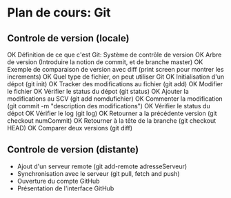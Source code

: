 # Plan de cours: Git

## Controle de version (locale)

OK Définition de ce que c'est Git: Système de contrôle de version
OK Arbre de version (Introduire la notion de commit, et de branche master)
OK Exemple de comparaison de version avec diff (print screen pour montrer les increments)
OK Quel type de fichier, on peut utiliser Git
OK Initialisation d'un dépot (git init)
OK Tracker des modifications au fichier (git add)
OK Modifier le fichier
OK Vérifier le status du dépot (git status)
OK Ajouter la modifications au SCV (git add nomdufichier)
OK Commenter la modification (git commit -m "description des modifications")
OK Vérifier le status du dépot
OK Vérifier le log (git log)
OK Retourner a la précédente version (git checkout numCommit)
OK Retourner à la tête de la branche (git checkout HEAD)
OK Comparer deux versions (git diff)

## Controle de version (distante)

- Ajout d'un serveur remote (git add-remote adresseServeur)
- Synchronisation avec le serveur (git pull, fetch and push)
- Ouverture du compte GitHub
- Présentation de l'interface GitHub
